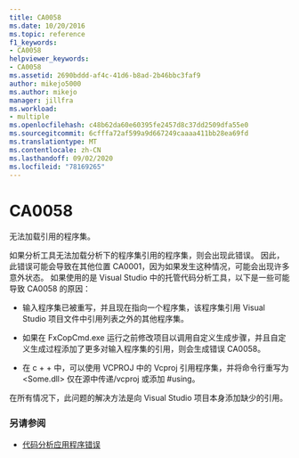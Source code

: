 ```yaml
---
title: CA0058
ms.date: 10/20/2016
ms.topic: reference
f1_keywords:
- CA0058
helpviewer_keywords:
- CA0058
ms.assetid: 2690bddd-af4c-41d6-b8ad-2b46bbc3faf9
author: mikejo5000
ms.author: mikejo
manager: jillfra
ms.workload:
- multiple
ms.openlocfilehash: c48b62da60e60395fe2457d8c37dd2509dfa55e0
ms.sourcegitcommit: 6cfffa72af599a9d667249caaaa411bb28ea69fd
ms.translationtype: MT
ms.contentlocale: zh-CN
ms.lasthandoff: 09/02/2020
ms.locfileid: "78169265"
---
```

# <a name="ca0058"></a>CA0058

无法加载引用的程序集。

如果分析工具无法加载分析下的程序集引用的程序集，则会出现此错误。 因此，此错误可能会导致在其他位置 CA0001，因为如果发生这种情况，可能会出现许多意外状态。 如果使用的是 Visual Studio 中的托管代码分析工具，以下是一些可能导致 CA0058 的原因：

- 输入程序集已被重写，并且现在指向一个程序集，该程序集引用 Visual Studio 项目文件中引用列表之外的其他程序集。

- 如果在 FxCopCmd.exe 运行之前修改项目以调用自定义生成步骤，并且自定义生成过程添加了更多对输入程序集的引用，则会生成错误 CA0058。

- 在 c + + 中，可以使用 VCPROJ 中的 Vcproj 引用程序集，并将命令行重写为 \<Some.dll> 仅在源中传递/vcproj 或添加 #using。

在所有情况下，此问题的解决方法是向 Visual Studio 项目本身添加缺少的引用。

### <a name="see-also"></a>另请参阅

- [代码分析应用程序错误](../code-quality/code-analysis-application-errors.md)
